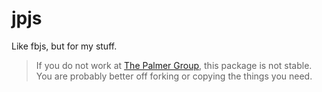 # jpjs

Like fbjs, but for my stuff.

> If you do not work at [The Palmer Group](https://github.com/palmerhq), this package is not stable. You are probably better off forking or copying the things you need.

